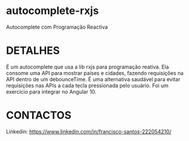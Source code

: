 # autocomplete-rxjs
Autocomplete com Programação Reactiva

# DETALHES
É um autocomplete que usa a lib rxjs para programação reativa. Ela consome uma API para mostrar países e cidades, fazendo requisições na API dentro de um debounceTime.
É uma alternativa saudável para evitar requisições nas APIs a cada tecla pressionada pelo usuário. Foi um exercício para integrar no Angular 10.

# CONTACTOS
Linkedin: https://www.linkedin.com/in/francisco-santos-222054210/

